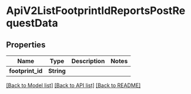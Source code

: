 # ApiV2ListFootprintIdReportsPostRequestData

## Properties

Name | Type | Description | Notes
------------ | ------------- | ------------- | -------------
**footprint_id** | **String** |  | 

[[Back to Model list]](../README.md#documentation-for-models) [[Back to API list]](../README.md#documentation-for-api-endpoints) [[Back to README]](../README.md)


